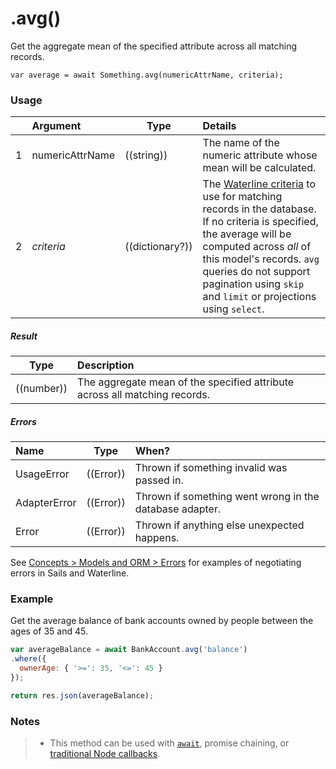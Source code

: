 # .avg()

Get the aggregate mean of the specified attribute across all matching records.

```usage
var average = await Something.avg(numericAttrName, criteria);
```

### Usage

|   |     Argument        | Type                                         | Details                            |
|---|:--------------------|----------------------------------------------|:-----------------------------------|
| 1 |  numericAttrName    | ((string))                                   | The name of the numeric attribute whose mean will be calculated.
| 2 |  _criteria_         | ((dictionary?))                                | The [Waterline criteria](http://sailsjs.com/documentation/concepts/models-and-orm/query-language) to use for matching records in the database. If no criteria is specified, the average will be computed across _all_ of this model's records. `avg` queries do not support pagination using `skip` and `limit` or projections using `select`.


##### Result

| Type                | Description      |
|---------------------|:-----------------|
| ((number))          | The aggregate mean of the specified attribute across all matching records.


##### Errors

|     Name        | Type                | When? |
|:----------------|---------------------|:---------------------------------------------------------------------------------|
| UsageError       | ((Error))          | Thrown if something invalid was passed in.
| AdapterError     | ((Error))          | Thrown if something went wrong in the database adapter.
| Error            | ((Error))          | Thrown if anything else unexpected happens.

See [Concepts > Models and ORM > Errors](https://sailsjs.com/documentation/concepts/models-and-orm/errors) for examples of negotiating errors in Sails and Waterline.


### Example

Get the average balance of bank accounts owned by people between the ages of 35 and 45.

```javascript
var averageBalance = await BankAccount.avg('balance')
.where({
  ownerAge: { '>=': 35, '<=': 45 }
});

return res.json(averageBalance);
```

### Notes
> + This method can be used with [`await`](https://github.com/mikermcneil/parley/tree/49c06ee9ed32d9c55c24e8a0e767666a6b60b7e8#usage), promise chaining, or [traditional Node callbacks](https://sailsjs.com/documentation/reference/waterline-orm/queries/exec).

<docmeta name="displayName" value=".avg()">
<docmeta name="pageType" value="method">
